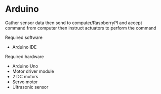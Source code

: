 # Arduino

Gather sensor data then send to computer/RaspberryPI and accept command from computer then instruct actuators to perform the command

Required software 
- Arduino IDE

Required hardware
- Arduino Uno
- Motor driver module
- 2 DC motors
- Servo motor
- Ultrasonic sensor